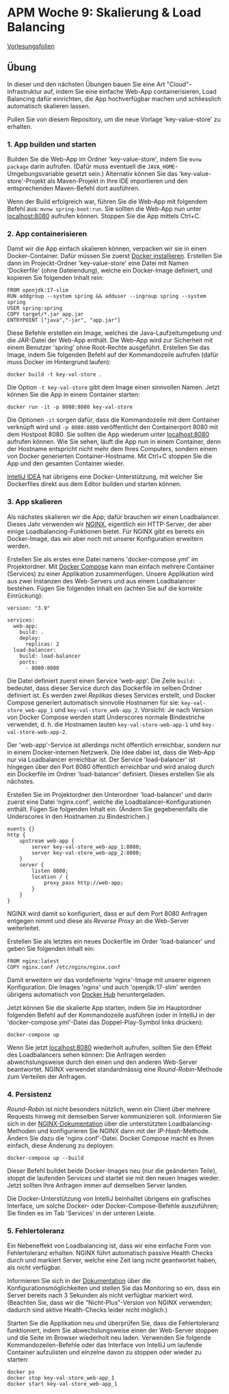 # APM Woche 9: Skalierung & Load Balancing


[Vorlesungsfolien](Skalierung%20und%20Load%20Balancing.pdf)


## Übung

In dieser und den nächsten Übungen bauen Sie eine Art "Cloud"-Infrastruktur 
auf, indem Sie eine einfache Web-App containerisieren, Load Balancing dafür
einrichten, die App hochverfügbar machen und schliesslich automatisch 
skalieren lassen.

Pullen Sie von diesem Repository, um die neue Vorlage 'key-value-store' zu 
erhalten.


### 1. App builden und starten

Builden Sie die Web-App im Ordner 'key-value-store', indem Sie `mvnw package` 
darin aufrufen. (Dafür muss eventuell die `JAVA_HOME`-Umgebungsvariable gesetzt 
sein.) Alternativ können Sie das 'key-value-store'-Projekt als Maven-Projekt in 
Ihre IDE importieren und den entsprechenden Maven-Befehl dort ausführen.

Wenn der Build erfolgreich war, führen Sie die Web-App mit folgendem Befehl
aus: `mvnw spring-boot:run`. Sie sollten die Web-App nun unter
[localhost:8080](http://localhost:8080) aufrufen können. Stoppen Sie die App
mittels Ctrl+C.


### 2. App containerisieren

Damit wir die App einfach skalieren können, verpacken wir sie in einen
Docker-Container. Dafür müssen Sie zuerst
[Docker installieren](https://www.docker.com/products/docker-desktop). Erstellen
Sie dann im Projeckt-Ordner 'key-value-store' eine Datei mit Namen
'Dockerfile' (ohne Dateiendung), welche ein Docker-Image definiert, und kopieren
Sie folgenden Inhalt rein:

    FROM openjdk:17-slim
    RUN addgroup --system spring && adduser --ingroup spring --system spring
    USER spring:spring
    COPY target/*.jar app.jar
    ENTRYPOINT ["java","-jar", "app.jar"]

Diese Befehle erstellen ein Image, welches die Java-Laufzeitumgebung und die
JAR-Datei der Web-App enthält. Die Web-App wird zur Sicherheit mit einem
Benutzer 'spring' ohne Root-Rechte ausgeführt. Erstellen Sie das Image, indem
Sie folgenden Befehl auf der Kommandozeile aufrufen (dafür muss Docker im
Hintergrund laufen):

    docker build -t key-val-store .

Die Option `-t key-val-store` gibt dem Image einen sinnvollen Namen. Jetzt
können Sie die App in einem Container starten:

    docker run -it -p 8080:8080 key-val-store

Die Optionen `-it` sorgen dafür, dass die Kommandozeile mit dem Container
verknüpft wird und `-p 8080:8080` veröffentlicht den Containerport 8080 mit dem
Hostpost 8080. Sie sollten die App wiederum unter
[localhost:8080](http://localhost:8080) aufrufen können. Wie Sie sehen, läuft
die App nun in einem Container, denn der Hostname entspricht nicht mehr dem
Ihres Computers, sondern einem von Docker generierten Container-Hostname. Mit
Ctrl+C stoppen Sie die App und den gesamten Container wieder.

[IntelliJ IDEA](https://www.jetbrains.com/de-de/idea/) hat übrigens eine 
Docker-Unterstützung, mit welcher Sie Dockerfiles direkt aus dem Editor 
builden und starten können.


### 3. App skalieren

Als nächstes skalieren wir die App; dafür brauchen wir einen Loadbalancer. 
Dieses Jahr verwenden wir
[NGINX](https://docs.nginx.com/nginx/admin-guide/load-balancer/http-load-balancer/),
eigentlich ein HTTP-Server, der aber einige Loadbalancing-Funktionen bietet. 
Für NGINX gibt es bereits ein Docker-Image, das wir aber noch mit unserer 
Konfiguration erweitern werden.

Erstellen Sie als erstes eine Datei namens 'docker-compose.yml' im 
Projektordner. Mit [Docker Compose](https://docs.docker.com/compose/) kann 
man einfach mehrere Container (Services) zu einer Applikation zusammenfügen. 
Unsere Applikation wird aus zwei Instanzen des Web-Servers und aus einem 
Loadbalancer bestehen. Fügen Sie folgenden Inhalt ein (achten Sie auf die 
korrekte Einrückung):

    version: "3.9"
    
    services:
      web-app:
        build: .
        deploy:
          replicas: 2
      load-balancer:
        build: load-balancer
        ports:
          - 8080:8080

Die Datei definiert zuerst einen Service 'web-app'. Die Zeile `build: .` 
bedeutet, dass dieser Service durch das Dockerfile im selben Ordner definiert
ist. Es werden zwei _Replikas_ dieses Services erstellt, und Docker Compose
generiert automatisch sinnvolle Hostnamen für sie: `key-val-store_web-app_1` und
`key-val-store_web-app_2`. Vorsicht: Je nach Version von Docker Compose 
werden statt Underscores normale Bindestriche verwendet, d. h. die Hostnamen 
lauten `key-val-store-web-app-1` und `key-val-store-web-app-2`.

Der 'web-app'-Service ist allerdings nicht öffentlich erreichbar, sondern 
nur in einem Docker-internen Netzwerk. Die Idee dabei ist, dass die Web-App 
nur via Loadbalancer erreichbar ist.
Der Service 'load-balancer' ist hingegen über den Port 8080 öffentlich 
erreichbar und wird analog durch ein Dockerfile im Ordner 'load-balancer'
definiert. Dieses erstellen Sie als nächstes.

Erstellen Sie im Projektordner den Unterordner 'load-balancer' und darin zuerst 
eine Datei 'nginx.conf', welche die Loadbalancer-Konfigurationen enthält. 
Fügen Sie folgenden Inhalt ein. (Ändern Sie gegebenenfalls die Underscores 
in den Hostnamen zu Bindestrichen.)

    events {}
    http {
        upstream web-app {
            server key-val-store_web-app_1:8080;
            server key-val-store_web-app_2:8080;
        }
        server {
            listen 8080;
            location / {
                proxy_pass http://web-app;
            }
        }
    }

NGINX wird damit so konfiguriert, dass er auf dem Port 8080 Anfragen 
entgegen nimmt und diese als _Reverse Proxy_ an die Web-Server weiterleitet.

Erstellen Sie als letztes ein neues Dockerfile im Order 'load-balancer' und 
geben Sie folgenden Inhalt ein:

    FROM nginx:latest
    COPY nginx.conf /etc/nginx/nginx.conf

Damit erweitern wir das vordefinierte 'nginx'-Image mit unserer eigenen 
Konfiguration. Die Images 'nginx' und auch 'openjdk:17-slim' werden übrigens 
automatisch von [Docker Hub](https://hub.docker.com/) heruntergeladen.

Jetzt können Sie die skalierte App starten, indem Sie im Hauptordner 
folgenden Befehl auf der Kommandozeile ausführen (oder in IntelliJ in der 
'docker-compose.yml'-Datei das Doppel-Play-Symbol links drücken):

    docker-compose up

Wenn Sie jetzt [localhost:8080](http://localhost:8080) wiederholt aufrufen, 
sollten Sie den Effekt des Loadbalancers sehen können: Die Anfragen werden 
abwechslungsweise durch den einen und den anderen Web-Server beantwortet.
NGINX verwendet standardmässig eine _Round-Robin_-Methode zum Verteilen der 
Anfragen.


### 4. Persistenz

_Round-Robin_ ist nicht besonders nützlich, wenn ein Client über mehrere 
Requests hinweg mit demselben Server kommunizieren soll. Informieren Sie 
sich in der [NGINX-Dokumentation](https://docs.nginx.com/nginx/admin-guide/load-balancer/http-load-balancer/#choosing-a-load-balancing-method)
über die unterstützten Loadbalancing-Methoden und konfigurieren Sie 
NGINX dann mit der _IP-Hash_-Methode. Ändern Sie dazu die 'nginx.conf'-Datei.
Docker Compose macht es Ihnen einfach, diese Änderung zu deployen:

    docker-compose up --build

Dieser Befehl buildet beide Docker-Images neu (nur die geänderten Teile), 
stoppt die laufenden Services und startet sie mit den neuen Images wieder. 
Jetzt sollten Ihre Anfragen immer auf demselben Server landen.

Die Docker-Unterstützung von IntelliJ beinhaltet übrigens ein grafisches 
Interface, um solche Docker- oder Docker-Compose-Befehle auszuführen; Sie finden
es im Tab 'Services' in der unteren Leiste.


### 5. Fehlertoleranz

Ein Nebeneffekt von Loadbalancing ist, dass wir eine einfache Form von 
Fehlertoleranz erhalten. NGINX führt automatisch passive Health Checks durch 
und markiert Server, welche eine Zeit lang nicht geantwortet haben, als nicht
verfügbar.

Informieren Sie sich in der
[Dokumentation](https://docs.nginx.com/nginx/admin-guide/load-balancer/http-health-check/#passive-health-checks)
über die Konfigurationsmöglichkeiten und stellen Sie das Monitoring so ein, 
dass ein Server bereits nach 3 Sekunden als nicht verfügbar markiert wird.
(Beachten Sie, dass wir die "Nicht-Plus"-Version von NGINX verwenden; dadurch 
sind aktive Health-Checks leider nicht möglich.)

Starten Sie die Applikation neu und überprüfen Sie, dass die Fehlertoleranz 
funktioniert, indem Sie abwechslungsweise einen der Web-Server stoppen und 
die Seite im Browser wiederholt neu laden. 
Verwenden Sie folgende Kommandozeilen-Befehle oder das Interface von 
IntelliJ um laufende Container aufzulisten und einzelne davon zu stoppen 
oder wieder zu starten:

    docker ps
    docker stop key-val-store_web-app_1
    docker start key-val-store_web-app_1
